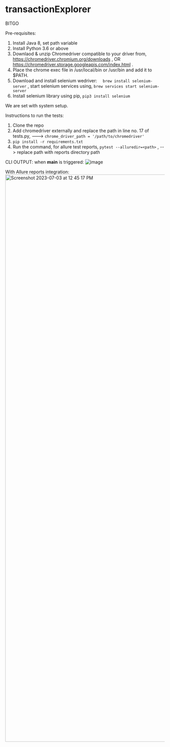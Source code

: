 # transactionExplorer
BITGO

Pre-requisites:
1) Install Java 8, set path variable
2) Install Python 3.6 or above
3) Downlaod & unzip Chromedriver compatible to your driver from, 
https://chromedriver.chromium.org/downloads , OR
https://chromedriver.storage.googleapis.com/index.html .
4) Place the chrome exec file in /usr/local/bin or /usr/bin and add it to $PATH.
6) Download and install selenium wedriver:   `  brew install selenium-server` , start selenium services using, `brew services start selenium-server`
7) Install selenium library using pip, `pip3 install selenium`

We are set with system setup.

Instructions to run the tests:
1) Clone the repo
2) Add chromedriver externally and replace the path in line no. 17 of tests.py,   --->      `chrome_driver_path = '/path/to/chromedriver'`
3) ```pip install -r requirements.txt```
4) Run the command, for allure test reports, `pytest --alluredir=<path>` , --> replace path with reports directory path

CLI OUTPUT: when __main__ is triggered:
![image](https://github.com/BhattcharyaCodes/transactionExplorer/assets/26433219/150f443d-822e-43bb-8c55-1e167f29fd7b)

With Allure reports integration:
<img width="1792" alt="Screenshot 2023-07-03 at 12 45 17 PM" src="https://github.com/BhattcharyaCodes/transactionExplorer/assets/26433219/3601c0ab-0b90-4e9d-a45a-6894161dc428">
